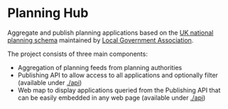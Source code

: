 # Planning Hub

Aggregate and publish planning applications based on the [UK national planning schema](http://schemas.opendata.esd.org.uk/PlanningApplications) maintained by [Local Government Association](http://www.local.gov.uk/).

The project consists of three main components:

* Aggregation of planning feeds from planning authorities
* Publishing API to allow access to all applications and optionally filter (available under [./api](./api))
* Web map to display applications queried from the Publishing API that can be easily embedded in any web page (available under [./api](./api))
